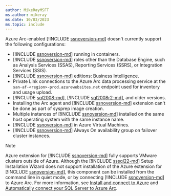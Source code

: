 ```yaml
---
author: MikeRayMSFT
ms.author: mikeray
ms.date: 10/03/2023
ms.topic: include
---
```


Azure Arc-enabled [!INCLUDE [ssnoversion-md](../../../includes/ssnoversion-md.md)] doesn't currently support the following configurations:

- [!INCLUDE [ssnoversion-md](../../../includes/ssnoversion-md.md)] running in containers.
- [!INCLUDE [ssnoversion-md](../../../includes/ssnoversion-md.md)] roles other than the Database Engine, such as Analysis Services (SSAS), Reporting Services (SSRS), or Integration Services (SSIS).
- [!INCLUDE [ssnoversion-md](../../../includes/ssnoversion-md.md)] editions: Business Intelligence.
- Private Link connections to the Azure Arc data processing service at the `san-af-<region>-prod.azurewebsites.net` endpoint used for inventory and usage upload.
- [!INCLUDE [sql2008-md](../../../includes/sql2008-md.md)], [!INCLUDE [sql2008r2-md](../../../includes/sql2008r2-md.md)], and older versions.
- Installing the Arc agent and [!INCLUDE [ssnoversion-md](../../../includes/ssnoversion-md.md)] extension can't be done as part of sysprep image creation.
- Multiple instances of [!INCLUDE [ssnoversion-md](../../../includes/ssnoversion-md.md)] installed on the same host operating system with the same instance name.
- [!INCLUDE [ssnoversion-md](../../../includes/ssnoversion-md.md)] in Azure Virtual Machines.
- [!INCLUDE [ssnoversion-md](../../../includes/ssnoversion-md.md)] Always On availability group on failover cluster instances.

> [!NOTE]  
> Azure extension for [!INCLUDE [ssnoversion-md](../../../includes/ssnoversion-md.md)] fully supports VMware clusters outside of Azure. Although the [!INCLUDE [sssql22-md](../../../includes/sssql22-md.md)] Setup Installation Wizard does not support installation of the Azure extension for [!INCLUDE [ssnoversion-md](../../../includes/ssnoversion-md.md)], this component can be installed from the command line in quiet mode, or by connecting [!INCLUDE [ssnoversion-md](../../../includes/ssnoversion-md.md)] to Azure Arc. For more information, see [Install and connect to Azure](../../../database-engine/install-windows/install-sql-server-from-the-command-prompt.md#install-and-connect-to-azure) and [Automatically connect your SQL Server to Azure Arc](../automatically-connect.md).
